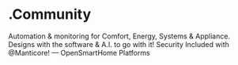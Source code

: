 # .Community
Automation &amp; monitoring for Comfort, Energy, Systems &amp; Appliance. Designs with the software &amp; A.I. to go with it! 
Security Included with @Manticore!
— OpenSmartHome Platforms
